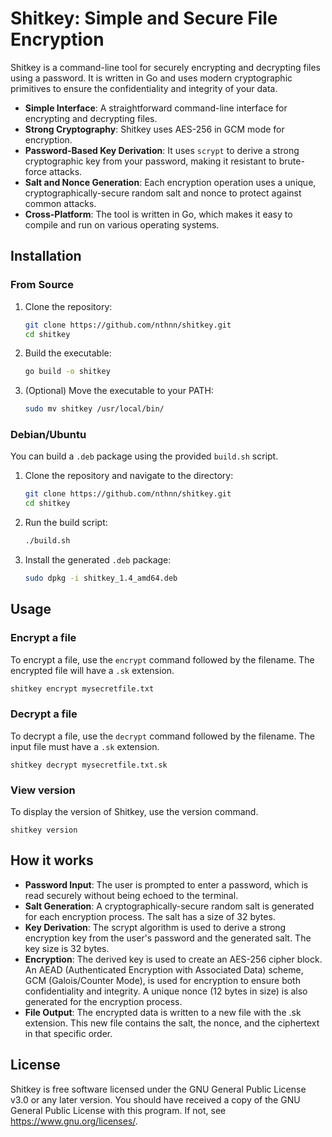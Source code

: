 # Shitkey: Simple and Secure File Encryption

Shitkey is a command-line tool for securely encrypting and decrypting files using a password. It is written in Go and uses modern cryptographic primitives to ensure the confidentiality and integrity of your data.

- **Simple Interface**: A straightforward command-line interface for encrypting and decrypting files.
- **Strong Cryptography**: Shitkey uses AES-256 in GCM mode for encryption.
- **Password-Based Key Derivation**: It uses `scrypt` to derive a strong cryptographic key from your password, making it resistant to brute-force attacks.
- **Salt and Nonce Generation**: Each encryption operation uses a unique, cryptographically-secure random salt and nonce to protect against common attacks.
- **Cross-Platform**: The tool is written in Go, which makes it easy to compile and run on various operating systems.

## Installation

### From Source

1. Clone the repository:

    ```sh
    git clone https://github.com/nthnn/shitkey.git
    cd shitkey
    ```

2. Build the executable:

    ```sh
    go build -o shitkey
    ```

3. (Optional) Move the executable to your PATH:

    ```sh
    sudo mv shitkey /usr/local/bin/
    ```

### Debian/Ubuntu

You can build a `.deb` package using the provided `build.sh` script.

1. Clone the repository and navigate to the directory:

    ```sh
    git clone https://github.com/nthnn/shitkey.git
    cd shitkey
    ```

2. Run the build script:

    ```sh
    ./build.sh
    ```

3. Install the generated `.deb` package:

    ```sh
    sudo dpkg -i shitkey_1.4_amd64.deb
    ```

## Usage

### Encrypt a file

To encrypt a file, use the `encrypt` command followed by the filename. The encrypted file will have a `.sk` extension.

```sh
shitkey encrypt mysecretfile.txt
```

### Decrypt a file

To decrypt a file, use the `decrypt` command followed by the filename. The input file must have a `.sk` extension.

```
shitkey decrypt mysecretfile.txt.sk
```

### View version
To display the version of Shitkey, use the version command.

```
shitkey version
```

## How it works

- **Password Input**: The user is prompted to enter a password, which is read securely without being echoed to the terminal.
- **Salt Generation**: A cryptographically-secure random salt is generated for each encryption process. The salt has a size of 32 bytes.
- **Key Derivation**: The scrypt algorithm is used to derive a strong encryption key from the user's password and the generated salt. The key size is 32 bytes.
- **Encryption**: The derived key is used to create an AES-256 cipher block. An AEAD (Authenticated Encryption with Associated Data) scheme, GCM (Galois/Counter Mode), is used for encryption to ensure both confidentiality and integrity. A unique nonce (12 bytes in size) is also generated for the encryption process.
- **File Output**: The encrypted data is written to a new file with the .sk extension. This new file contains the salt, the nonce, and the ciphertext in that specific order.

## License

Shitkey is free software licensed under the GNU General Public License v3.0 or any later version. You should have received a copy of the GNU General Public License with this program. If not, see https://www.gnu.org/licenses/.
